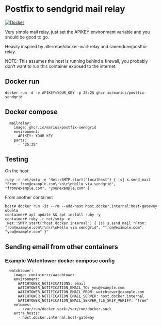# Postfix to sendgrid mail relay

[![Docker](https://github.com/marius/postfix-sendgrid/actions/workflows/docker-publish.yml/badge.svg)](https://github.com/marius/postfix-sendgrid/actions/workflows/docker-publish.yml)

Very simple mail relay, just set the APIKEY environment variable and you should
be good to go.

Heavily inspired by alterrebe/docker-mail-relay and simenduev/postfix-relay.

NOTE: This assumes the host is running behind a firewall, you probably don't
want to run this container exposed to the internet.

## Docker run

```
docker run -d -e APIKEY=YOUR_KEY -p 25:25 ghcr.io/marius/postfix-sendgrid
```

## Docker compose

```
  mailrelay:
    image: ghcr.io/marius/postfix-sendgrid
    environment:
      APIKEY: YOUR_KEY
    ports:
      - "25:25"
```

## Testing

On the host:

```
ruby -r net/smtp -e 'Net::SMTP.start("localhost") { |s| s.send_mail "From: from@example.com\r\n\r\nHello via sendgrid", "from@example.com", "you@example.com" }'
```

From another container:

```
host# docker run -it --rm --add-host host.docker.internal:host-gateway ubuntu
container# apt update && apt install ruby -y
container# ruby -r net/smtp -e 'Net::SMTP.start("host.docker.internal") { |s| s.send_mail "From: from@example.com\r\n\r\nHello via sendgrid", "from@example.com", "you@example.com" }'
```

## Sending email from other containers

### Example Watchtower docker compose config

```
  watchtower:
    image: containrrr/watchtower
    environment:
      WATCHTOWER_NOTIFICATIONS: email
      WATCHTOWER_NOTIFICATION_EMAIL_TO: you@example.com
      WATCHTOWER_NOTIFICATION_EMAIL_FROM: watchtower@example.com
      WATCHTOWER_NOTIFICATION_EMAIL_SERVER: host.docker.internal
      WATCHTOWER_NOTIFICATION_EMAIL_SERVER_TLS_SKIP_VERIFY: "true"
    volumes:
      - /var/run/docker.sock:/var/run/docker.sock
    extra_hosts:
      - host.docker.internal:host-gateway
```
